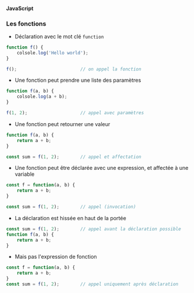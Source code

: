 #### JavaScript
### Les fonctions

<div class="r-stack">

<div class="fragment fade-out" data-fragment-index="1">

* Déclaration avec le mot clé `function`

```javascript
function f() {
    colsole.log('Hello world');
}

f();                        // on appel la fonction
```

</div>
<div class="fragment fade-in-then-out" data-fragment-index="1">

* Une fonction peut prendre une liste des paramètres

```javascript
function f(a, b) {
    colsole.log(a + b);
}

f(1, 2);                    // appel avec paramètres
```

</div>

<div class="fragment fade-in-then-out" data-fragment-index="2">

* Une fonction peut retourner une valeur

```javascript
function f(a, b) {
    return a + b;
}

const sum = f(1, 2);        // appel et affectation
```

</div>

<div class="fragment fade-in-then-out" data-fragment-index="3">

* Une fonction peut être déclarée avec une expression, et affectée à une variable

```javascript
const f = function(a, b) {
    return a + b;
}

const sum = f(1, 2);        // appel (invocation)
```

</div>
<div class="fragment" data-fragment-index="4">

* La déclaration est hissée en haut de la portée

```javascript
const sum = f(1, 2);        // appel avant la déclaration possible
function f(a, b) {
    return a + b;
}
```

* Mais pas l'expression de fonction

```javascript
const f = function(a, b) {
    return a + b;
}
const sum = f(1, 2);        // appel uniquement après déclaration
```

</div>
</div>
